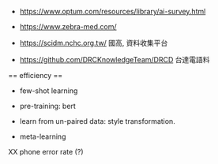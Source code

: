 
* https://www.optum.com/resources/library/ai-survey.html
* https://www.zebra-med.com/

* https://scidm.nchc.org.tw/ 國高, 資料收集平台
* https://github.com/DRCKnowledgeTeam/DRCD 台達電語料

== efficiency ==
* few-shot learning

* pre-training: bert
* learn from un-paired data: style transformation.
* meta-learning


XX phone error rate (?)
